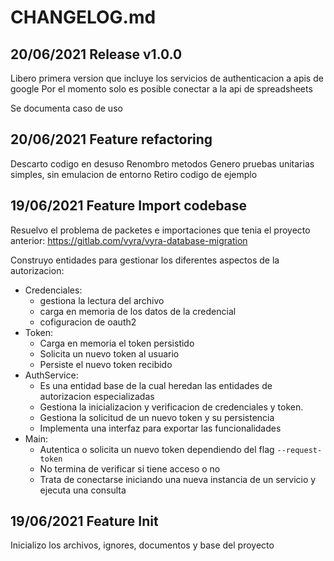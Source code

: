 # CHANGELOG.md

## 20/06/2021 Release v1.0.0

Libero primera version que incluye los servicios de authenticacion a apis de google
Por el momento solo es posible conectar a la api de spreadsheets

Se documenta caso de uso

## 20/06/2021 Feature refactoring

Descarto codigo en desuso
Renombro metodos
Genero pruebas unitarias simples, sin emulacion de entorno
Retiro codigo de ejemplo

## 19/06/2021 Feature Import codebase

Resuelvo el problema de packetes e importaciones que tenia el proyecto anterior: https://gitlab.com/vyra/vyra-database-migration

Construyo entidades para gestionar los diferentes aspectos de la autorizacion:

- Credenciales:
    - gestiona la lectura del archivo
    - carga en memoria de los datos de la credencial
    - cofiguracion de oauth2
- Token:
    - Carga en memoria el token persistido
    - Solicita un nuevo token al usuario
    - Persiste el nuevo token recibido
- AuthService:
    - Es una entidad base de la cual heredan las entidades de autorizacion especializadas
    - Gestiona la inicializacion y verificacion de credenciales y token.
    - Gestiona la solicitud de un nuevo token y su persistencia
    - Implementa una interfaz para exportar las funcionalidades
- Main:
    - Autentica o solicita un nuevo token dependiendo del flag ```--request-token```
    - No termina de verificar si tiene acceso o no
    - Trata de conectarse iniciando una nueva instancia de un servicio y ejecuta una consulta

## 19/06/2021 Feature Init

Inicializo los archivos, ignores, documentos y base del proyecto